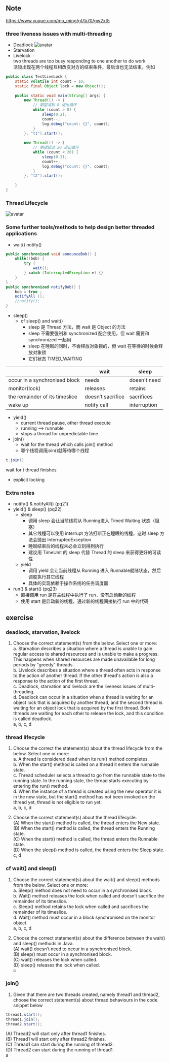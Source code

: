 ## Note
https://www.yuque.com/mo_ming/gl7b70/gw2xt5
### three liveness issues with multi-threading
- Deadlock
![avatar](https://github.com/kechenkristin/imagesGitHub/blob/main/notes/uni/ecm2414/deadlock.png)  
- Starvation
- Livelock  
two threads are too busy responding to one another to do work  
活锁出现在两个线程互相改变对方的结束条件，最后谁也无法结束，例如  
```java
public class TestLiveLock {
    static volatile int count = 10;
    static final Object lock = new Object();
    
    public static void main(String[] args) {
        new Thread(() -> {
            // 期望减到 0 退出循环
            while (count > 0) {
                sleep(0.2);
                count--;
                log.debug("count: {}", count);
            }
        }, "t1").start();
        
        new Thread(() -> {
            // 期望超过 20 退出循环
            while (count < 20) {
                sleep(0.2);
                count++;
                log.debug("count: {}", count);
            }
        }, "t2").start();
        
    }
}
```
### Thread Lifecycle
![avatar](https://github.com/kechenkristin/imagesGitHub/blob/main/notes/uni/ecm2414/lifecycle.png)

### Some further tools/methods to help design better threaded applications
- wait() notify() 
```java
public synchronized void announceBob() {
	while(!bob) {
		try {
			wait();
		} catch (InterruptedException e) {}
	}
}
public synchronized notifyBob() {
	bob = true ;
	notifyAll ();
	//notify();
}
```
- sleep()
	- cf sleep() and wait()
		- sleep 是 Thread 方法，而 wait 是 Object 的方法 
		- sleep 不需要强制和 synchronized 配合使用，但 wait 需要和 synchronized 一起用 
		- sleep 在睡眠的同时，不会释放对象锁的，但 wait 在等待的时候会释放对象锁 
		- 它们状态 TIMED_WAITING

|    | wait | sleep |
|---- | ---- | ---- |
| occur in a synchronised block | needs | doesn't need|
| monitor(lock) | releases | retains |
| the remainder of its timeslice | doesn’t sacrifice | sacrifices |
| wake up | notify call | interruption |

- yield()
	- current thread pause, other thread execute
	- running ==> runnable
	- stops a thread for unpredictable time
- join()
	- wait for the thread which calls join() method
	- 哪个线程调用join()就等待哪个线程
```java
t.join()
```
wait for t thread finishes  
- explicit locking

### Extra notes
- notify() & notifyAll() (pq21)
- yield() & sleep() (pq22)
	- sleep 
		- 调用 sleep 会让当前线程从 Running进入 Timed Waiting 状态（阻塞） 
		- 其它线程可以使用 interrupt 方法打断正在睡眠的线程，这时 sleep 方法会抛出 InterruptedException 
		- 睡眠结束后的线程未必会立刻得到执行 
		- 建议用 TimeUnit 的 sleep 代替 Thread 的 sleep 来获得更好的可读性 
	- yield 
		- 调用 yield 会让当前线程从 Running 进入 Runnable就绪状态，然后调度执行其它线程 
		- 具体的实现依赖于操作系统的任务调度器 
- run() & start() (pq23)
	- 直接调用 run 是在主线程中执行了 run，没有启动新的线程 
	- 使用 start 是启动新的线程，通过新的线程间接执行 run 中的代码


## exercise
### deadlock, starvation, livelock
1. Choose the correct statement(s) from the below. Select one or more:  
a. Starvation describes a situation where a thread is unable to gain regular access to shared resources and is unable to make a progress. This happens when shared resources are made unavailable for long periods by "greedy" threads.  
b. Livelock describes a situation where a thread often acts in response to the action of another thread. If the other thread's action is also a response to the action of the first thread.  
c. Deadlock, starvation and livelock are the liveness issues of multi-threading.  
d. Deadlock can occur in a situation when a thread is waiting for an object lock that is acquired by another thread, and the second thread is waiting for an object lock that is acquired by the first thread. Both threads are waiting for each other to release the lock, and this condition is called deadlock.  
a, b, c, d

### thread lifecycle
1. Choose the correct the statement(s) about the thread lifecycle from the below. Select one or more:  
a. A thread is considered dead when its run() method completes.  
b. When the start() method is called on a thread it enters the runnable state.   
c. Thread scheduler selects a thread to go from the runnable state to the running state. In the running state, the thread starts executing by entering the run() method.  
d. When the instance of a thread is created using the new operator it is in the new state, but the start() method has not been invoked on the thread yet, thread is not eligible to run yet.  
a, b, c, d  

2. Choose the correct statement(s) about the thread lifecycle.  
(A) When the start() method is called, the thread enters the New state.  
(B) When the start() method is called, the thread enters the Running state.  
(C) When the start() method is called, the thread enters the Runnable state.  
(D) When the sleep() method is called, the thread enters the Sleep state.  
c, d  

### cf wait() and sleep()
1. Choose the correct statement(s) about the wait() and sleep() methods from the below. Select one or more:  
a. Sleep() method does not need to occur in a synchronised block.  
b. Wait() method releases the lock when called and doesn’t sacrifice the remainder of its timeslice.  
c. Sleep() method retains the lock when called and sacrifices the remainder of its timeslice.  
d. Wait() method must occur in a block synchronised on the monitor object.  
a, b, c, d

2. Choose the correct statement(s) about the difference between the wait() and
sleep() methods in Java.  
(A) wait() doesn’t need to occur in a synchronised block.  
(B) sleep() must occur in a synchronised block.  
(C) wait() releases the lock when called.  
(D) sleep() releases the lock when called.  
c  

### join()
1. Given that there are two threads created, namely thread1 and thread2, choose the
correct statement(s) about thread behaviours in the code snippet below
```java
thread1.start();
thread1.join();
thread2.start();
```
(A) Thread2 will start only after thread1 finishes.  
(B) Thread1 will start only after thread2 finishes.  
(C) Thread1 can start during the running of thread2.  
(D) Thread2 can start during the running of thread1.  
a  
